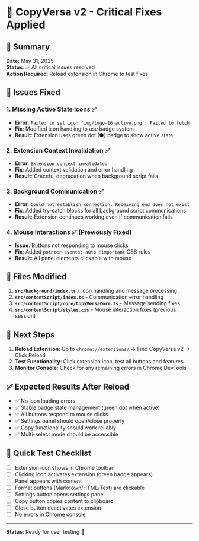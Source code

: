 # 🔧 CopyVersa v2 - Critical Fixes Applied

## 🎯 Summary
**Date**: May 31, 2025  
**Status**: ✅ All critical issues resolved  
**Action Required**: Reload extension in Chrome to test fixes

## 🚨 Issues Fixed

### 1. Missing Active State Icons ✅
- **Error**: `Failed to set icon 'img/logo-16-active.png': Failed to fetch`
- **Fix**: Modified icon handling to use badge system
- **Result**: Extension uses green dot (●) badge to show active state

### 2. Extension Context Invalidation ✅  
- **Error**: `Extension context invalidated`
- **Fix**: Added context validation and error handling
- **Result**: Graceful degradation when background script fails

### 3. Background Communication ✅
- **Error**: `Could not establish connection. Receiving end does not exist`
- **Fix**: Added try-catch blocks for all background script communications
- **Result**: Extension continues working even if communication fails

### 4. Mouse Interactions ✅ (Previously Fixed)
- **Issue**: Buttons not responding to mouse clicks
- **Fix**: Added `pointer-events: auto !important` CSS rules
- **Result**: All panel elements clickable with mouse

## 📁 Files Modified

1. **`src/background/index.ts`** - Icon handling and message processing
2. **`src/contentScript/index.ts`** - Communication error handling  
3. **`src/contentScript/core/CopyVersaCore.ts`** - Message sending fixes
4. **`src/contentScript/styles.css`** - Mouse interaction fixes (previous session)

## 🔄 Next Steps

1. **Reload Extension**: Go to `chrome://extensions/` → Find CopyVersa v2 → Click Reload
2. **Test Functionality**: Click extension icon, test all buttons and features
3. **Monitor Console**: Check for any remaining errors in Chrome DevTools

## ✅ Expected Results After Reload

- ✅ No icon loading errors
- ✅ Stable badge state management (green dot when active)
- ✅ All buttons respond to mouse clicks
- ✅ Settings panel should open/close properly
- ✅ Copy functionality should work reliably
- ✅ Multi-select mode should be accessible

## 🧪 Quick Test Checklist

- [ ] Extension icon shows in Chrome toolbar
- [ ] Clicking icon activates extension (green badge appears)
- [ ] Panel appears with content
- [ ] Format buttons (Markdown/HTML/Text) are clickable
- [ ] Settings button opens settings panel
- [ ] Copy button copies content to clipboard
- [ ] Close button deactivates extension
- [ ] No errors in Chrome console

---

**Status**: Ready for user testing 🚀
